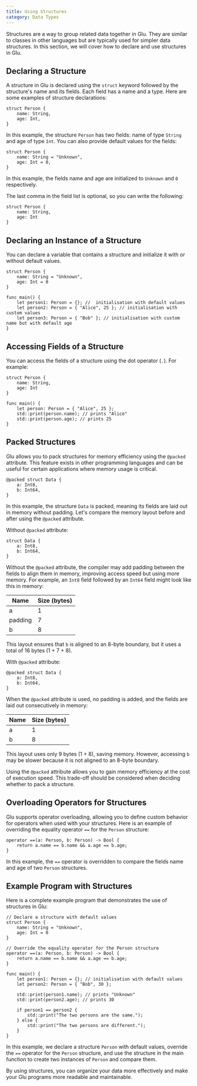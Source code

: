```yaml
---
title: Using Structures
category: Data Types
---
```


Structures are a way to group related data together in Glu. They are similar to classes in other languages but are typically used for simpler data structures. In this section, we will cover how to declare and use structures in Glu.

## Declaring a Structure

A structure in Glu is declared using the `struct` keyword followed by the structure's name and its fields. Each field has a name and a type. Here are some examples of structure declarations:

```glu
struct Person {
    name: String,
    age: Int,
}
```

In this example, the structure `Person` has two fields: name of type `String` and age of type `Int`. You can also provide default values for the fields:

```glu
struct Person {
    name: String = "Unknown",
    age: Int = 0,
}
```

In this example, the fields name and age are initialized to `Unknown` and `0` respectively.

The last comma in the field list is optional, so you can write the following:

```glu
struct Person {
    name: String,
    age: Int
}
```

## Declaring an Instance of a Structure

You can declare a variable that contains a structure and initialize it with or without default values.

```glu
struct Person {
    name: String = "Unknown",
    age: Int = 0
}

func main() {
    let person1: Person = {}; //  initialisation with default values
    let person2: Person = { "Alice", 25 }; // initialisation with custom values
    let person3: Person = { "Bob" }; // initialisation with custom name but with default age
}
```

## Accessing Fields of a Structure

You can access the fields of a structure using the dot operator (`.`). For example:

```glu
struct Person {
    name: String,
    age: Int
}

func main() {
    let person: Person = { "Alice", 25 };
    std::print(person.name); // prints "Alice"
    std::print(person.age); // prints 25
}
```

## Packed Structures

Glu allows you to pack structures for memory efficiency using the `@packed` attribute. This feature exists in other programming languages and can be useful for certain applications where memory usage is critical.

```glu
@packed struct Data {
    a: Int8,
    b: Int64,
}
```

In this example, the structure `Data` is packed, meaning its fields are laid out in memory without padding. Let's compare the memory layout before and after using the `@packed` attribute.

Without `@packed` attribute:

```glu
struct Data {
    a: Int8,
    b: Int64,
}
```

Without the `@packed` attribute, the compiler may add padding between the fields to align them in memory, improving access speed but using more memory. For example, an `Int8` field followed by an `Int64` field might look like this in memory:

| Name    | Size (bytes) |
| ------- | ------------ |
| a       | 1            |
| padding | 7            |
| b       | 8            |

This layout ensures that `b` is aligned to an 8-byte boundary, but it uses a total of 16 bytes (1 + 7 + 8).

With `@packed` attribute:

```glu
@packed struct Data {
    a: Int8,
    b: Int64,
}
```

When the `@packed` attribute is used, no padding is added, and the fields are laid out consecutively in memory:

| Name | Size (bytes) |
| ---- | ------------ |
| a    | 1            |
| b    | 8            |

This layout uses only 9 bytes (1 + 8), saving memory. However, accessing `b` may be slower because it is not aligned to an 8-byte boundary.

Using the `@packed` attribute allows you to gain memory efficiency at the cost of execution speed. This trade-off should be considered when deciding whether to pack a structure.

## Overloading Operators for Structures

Glu supports operator overloading, allowing you to define custom behavior for operators when used with your structures. Here is an example of overriding the equality operator `==` for the `Person` structure:

```glu
operator ==(a: Person, b: Person) -> Bool {
    return a.name == b.name && a.age == b.age;
}
```

In this example, the `==` operator is overridden to compare the fields name and age of two `Person` structures.

## Example Program with Structures

Here is a complete example program that demonstrates the use of structures in Glu:

```glu
// Declare a structure with default values
struct Person {
    name: String = "Unknown",
    age: Int = 0
}

// Override the equality operator for the Person structure
operator ==(a: Person, b: Person) -> Bool {
    return a.name == b.name && a.age == b.age;
}

func main() {
    let person1: Person = {}; // initialisation with default values
    let person2: Person = { "Bob", 30 };

    std::print(person1.name); // prints "Unknown"
    std::print(person2.age); // prints 30

    if person1 == person2 {
        std::print("The two persons are the same.");
    } else {
        std::print("The two persons are different.");
    }
}
```

In this example, we declare a structure `Person` with default values, override the `==` operator for the `Person` structure, and use the structure in the main function to create two instances of `Person` and compare them.

By using structures, you can organize your data more effectively and make your Glu programs more readable and maintainable.
